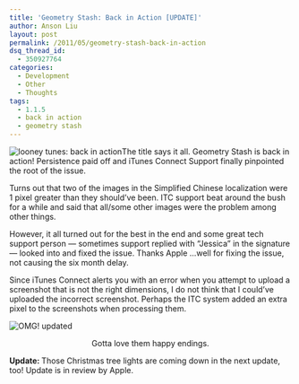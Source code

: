 ```yaml
---
title: 'Geometry Stash: Back in Action [UPDATE]'
author: Anson Liu
layout: post
permalink: /2011/05/geometry-stash-back-in-action
dsq_thread_id:
  - 350927764
categories:
  - Development
  - Other
  - Thoughts
tags:
  - 1.1.5
  - back in action
  - geometry stash
---
```

<img class="size-full wp-image-703 alignleft" title="back in action" src="https://i1.wp.com/apparentetch.com/wp-content/uploads/2011/05/back-in-action.jpg?resize=220%2C318" alt="looney tunes: back in action" data-recalc-dims="1" />The title says it all. Geometry Stash is back in action! Persistence paid off and iTunes Connect Support finally pinpointed the root of the issue.

Turns out that two of the images in the Simplified Chinese localization were 1 pixel greater than they should&#8217;ve been. ITC support beat around the bush for a while and said that all/some other images were the problem among other things.

However, it all turned out for the best in the end and some great tech support person — sometimes support replied with &#8220;Jessica&#8221; in the signature — looked into and fixed the issue. Thanks Apple &#8230;well for fixing the issue, not causing the six month delay.

Since iTunes Connect alerts you with an error when you attempt to upload a screenshot that is not the right dimensions, I do not think that I could&#8217;ve uploaded the incorrect screenshot. Perhaps the ITC system added an extra pixel to the screenshots when processing them.

<img class="aligncenter size-full wp-image-704" title="omg update" src="https://i1.wp.com/apparentetch.com/wp-content/uploads/2011/05/omg-update.png?resize=311%2C200" alt="OMG! updated" data-recalc-dims="1" />

<p style="text-align: center;">
  Gotta love them happy endings.
</p>

<p style="text-align: left;">
  <strong>Update: </strong>Those Christmas tree lights are coming down in the next update, too! Update is in review by Apple.
</p>